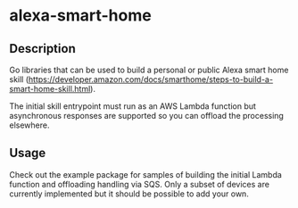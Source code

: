 # alexa-smart-home

## Description

Go libraries that can be used to build a personal or public Alexa smart home skill (https://developer.amazon.com/docs/smarthome/steps-to-build-a-smart-home-skill.html).

The initial skill entrypoint must run as an AWS Lambda function but asynchronous responses are supported so you can offload the processing elsewhere.

## Usage

Check out the example package for samples of building the initial Lambda function and offloading handling via SQS. Only a subset of devices are currently implemented but it should be possible to add your own.